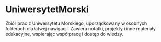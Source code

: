 # UniwersytetMorski
Zbiór prac z Uniwersytetu Morskiego, uporządkowany w osobnych folderach dla łatwej nawigacji. Zawiera notatki, projekty i inne materiały edukacyjne, wspierając współpracę i dostęp do wiedzy.
